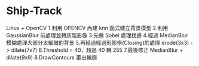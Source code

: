 # Ship-Track
Linux + OpenCV
1.利用 OPENCV 內建 knn 函式建立背景模型
2.利用 GaussianBlur 前處理並轉灰階影像
3.先做 Sobel 處理找邊
4.經過 MedianBlur 模糊處理大部分太細微的背景
5.再經過經過形態學(Closing)的處理 erode(3x3) -> dilate(7x7) 
6.Threshold = 40，超過 40 轉 255
7.最後修正 MedianBlur + dilate(9x9)
8.DrawContours 畫出輪廓
